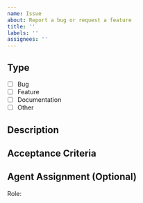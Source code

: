 ```yaml
---
name: Issue
about: Report a bug or request a feature
title: ''
labels: ''
assignees: ''
---
```


## Type
- [ ] Bug
- [ ] Feature
- [ ] Documentation
- [ ] Other

## Description
<!-- Clear description of the issue or request -->

## Acceptance Criteria
<!-- What needs to happen for this to be considered resolved? -->

## Agent Assignment (Optional)
<!-- If this should be assigned to a specific agent role -->
Role: <!-- architect|implementer|integrator|tester|devops|doc-writer|reviewer|security-auditor|planner -->